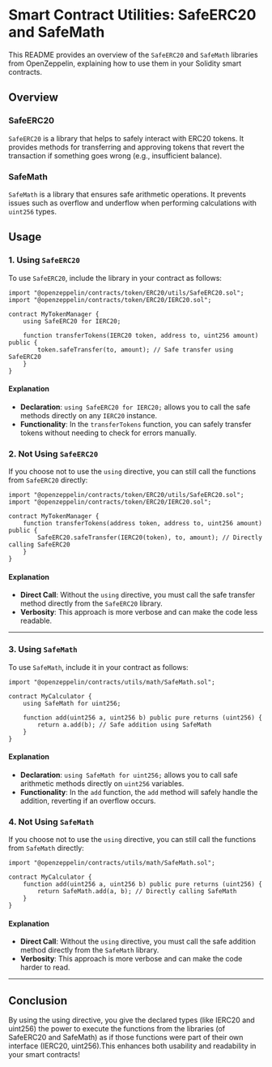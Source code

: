# Smart Contract Utilities: SafeERC20 and SafeMath

This README provides an overview of the `SafeERC20` and `SafeMath` libraries from OpenZeppelin, explaining how to use them in your Solidity smart contracts. 

## Overview

### SafeERC20

`SafeERC20` is a library that helps to safely interact with ERC20 tokens. It provides methods for transferring and approving tokens that revert the transaction if something goes wrong (e.g., insufficient balance).

### SafeMath

`SafeMath` is a library that ensures safe arithmetic operations. It prevents issues such as overflow and underflow when performing calculations with `uint256` types.

## Usage

### 1. Using `SafeERC20`

To use `SafeERC20`, include the library in your contract as follows:

```solidity
import "@openzeppelin/contracts/token/ERC20/utils/SafeERC20.sol";
import "@openzeppelin/contracts/token/ERC20/IERC20.sol";

contract MyTokenManager {
    using SafeERC20 for IERC20;

    function transferTokens(IERC20 token, address to, uint256 amount) public {
        token.safeTransfer(to, amount); // Safe transfer using SafeERC20
    }
}
```

#### Explanation

- **Declaration**: `using SafeERC20 for IERC20;` allows you to call the safe methods directly on any `IERC20` instance.
- **Functionality**: In the `transferTokens` function, you can safely transfer tokens without needing to check for errors manually.

### 2. Not Using `SafeERC20`

If you choose not to use the `using` directive, you can still call the functions from `SafeERC20` directly:

```solidity
import "@openzeppelin/contracts/token/ERC20/utils/SafeERC20.sol";
import "@openzeppelin/contracts/token/ERC20/IERC20.sol";

contract MyTokenManager {
    function transferTokens(address token, address to, uint256 amount) public {
        SafeERC20.safeTransfer(IERC20(token), to, amount); // Directly calling SafeERC20
    }
}
```

#### Explanation

- **Direct Call**: Without the `using` directive, you must call the safe transfer method directly from the `SafeERC20` library.
- **Verbosity**: This approach is more verbose and can make the code less readable.

---

### 3. Using `SafeMath`

To use `SafeMath`, include it in your contract as follows:

```solidity
import "@openzeppelin/contracts/utils/math/SafeMath.sol";

contract MyCalculator {
    using SafeMath for uint256;

    function add(uint256 a, uint256 b) public pure returns (uint256) {
        return a.add(b); // Safe addition using SafeMath
    }
}
```

#### Explanation

- **Declaration**: `using SafeMath for uint256;` allows you to call safe arithmetic methods directly on `uint256` variables.
- **Functionality**: In the `add` function, the `add` method will safely handle the addition, reverting if an overflow occurs.

### 4. Not Using `SafeMath`

If you choose not to use the `using` directive, you can still call the functions from `SafeMath` directly:

```solidity
import "@openzeppelin/contracts/utils/math/SafeMath.sol";

contract MyCalculator {
    function add(uint256 a, uint256 b) public pure returns (uint256) {
        return SafeMath.add(a, b); // Directly calling SafeMath
    }
}
```

#### Explanation

- **Direct Call**: Without the `using` directive, you must call the safe addition method directly from the `SafeMath` library.
- **Verbosity**: This approach is more verbose and can make the code harder to read.

---

## Conclusion

By using the using directive, you give the declared types (like IERC20 and uint256) the power to execute the functions from the libraries (of SafeERC20 and SafeMath) as if those functions were part of their own interface (IERC20, uint256).This enhances both usability and readability in your smart contracts!
